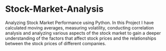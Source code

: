 # Stock-Market-Analysis
Analyzing Stock Market Performance using Python. In this Project I have calculated moving averages, measuring volatility, conducting correlation analysis and analyzing various aspects of the stock market to gain a deeper understanding of the factors that affect stock prices and the relationships between the stock prices of different companies. 
